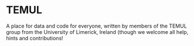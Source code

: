 # TEMUL
A place for data and code for everyone, written by members of the TEMUL group from the University of Limerick, Ireland (though we welcome all help, hints and contributions!
